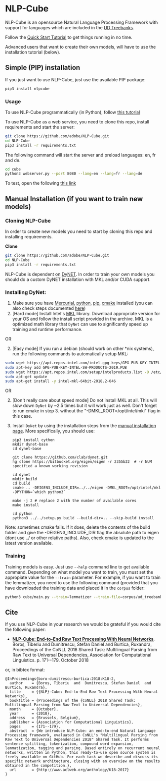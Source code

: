 # NLP-Cube

NLP-Cube is an opensource Natural Language Processing Framework with support for languages which are included in the [UD Treebanks](http://universaldependencies.org/). 

Follow the [Quick Start Tutorial](examples/1.%20NLP-Cube%20Quick%20Tutorial.ipynb) to get things running in no time.

Advanced users that want to create their own models, will have to use the installation tutorial (below).

## Simple (PIP) installation

If you just want to use NLP-Cube, just use the available PIP package:

```bash
pip3 install nlpcube
```
### Usage

To use NLP-Cube programmatically (in Python), follow [this tutorial](examples/1.%20NLP-Cube%20Quick%20Tutorial.ipynb)

To use NLP-Cube as a web service, you need to clone this repo, install requirements and start the server:

```bash
git clone https://github.com/adobe/NLP-Cube.git
cd NLP-Cube
pip3 install -r requirements.txt
```
The following command will start the server and preload languages: en, fr and de.
```bash
cd cube
python3 webserver.py --port 8080 --lang=en --lang=fr --lang=de
``` 

To test, open the following [this link](http://localhost:8080/nlp?lang=en&text=This%20is%20a%20simple%20test)


## Manual Installation (if you want to train new models)

### Cloning NLP-Cube

In order to create new models you need to start by cloning this repo and installing requirements.

**Clone**
```bash
git clone https://github.com/adobe/NLP-Cube.git
cd NLP-Cube
pip3 install -r requirements.txt
```

NLP-Cube is dependent on [DyNET](https://github.com/clab/dynet). In order to train your own models you should do a custom DyNET installation with MKL and/or CUDA support.


### Installing DyNet:

1. Make sure you have [Mercurial](https://www.mercurial-scm.org/wiki/Download), [python](https://www.python.org/downloads/), [pip](https://pip.pypa.io/en/stable/installing/), [cmake](https://cmake.org/install/) installed (you can also check steps documented [here](http://dynet.readthedocs.io/en/latest/python.html#installing-a-cutting-edge-and-or-gpu-version))
2. [Hard mode] Install Intel's [MKL](https://software.seek.intel.com/performance-libraries) library. Download appropriate version for your OS and follow the install script provided in the archive. MKL is a optimized math library that `DyNet` can use to significantly speed up training and runtime performance.

OR

2. [Easy mode] If you run a debian (should work on other \*nix systems), run the following commands to automatically setup MKL:
```bash
sudo wget https://apt.repos.intel.com/intel-gpg-keys/GPG-PUB-KEY-INTEL-SW-PRODUCTS-2019.PUB 
sudo apt-key add GPG-PUB-KEY-INTEL-SW-PRODUCTS-2019.PUB
sudo wget https://apt.repos.intel.com/setup/intelproducts.list -O /etc/apt/sources.list.d/intelproducts.list
sudo apt-get update 
sudo apt-get install -y intel-mkl-64bit-2018.2-046
```

OR

2. [Don't really care about speed mode] Do not install MKL at all. This will slow down `DyNet` by ~2.5 times but it will work just as well. Don't forget to run cmake in step 3. without the "-DMKL_ROOT=/opt/intel/mkl" flag in this case.

3. Install `DyNet` by using the installation steps from the [manual installation page](http://dynet.readthedocs.io/en/latest/python.html#manual-installation). More specifically, you should use:

    ```
    pip3 install cython
    mkdir dynet-base
    cd dynet-base

    git clone https://github.com/clab/dynet.git
    hg clone https://bitbucket.org/eigen/eigen -r 2355b22  # -r NUM specified a known working revision

    cd dynet
    mkdir build
    cd build
    cmake .. -DEIGEN3_INCLUDE_DIR=../../eigen -DMKL_ROOT=/opt/intel/mkl -DPYTHON=`which python3`

    make -j 2 # replace 2 with the number of available cores
    make install

    cd python
    python3 ../../setup.py build --build-dir=.. --skip-build install
    ```

Note: sometimes cmake fails. If it does, delete the contents of the build folder and give the -DEIGEN3_INCLUDE_DIR flag the absolute path to eigen (dont use ../ or other relative paths). Also, check cmake is updated to the latest version available. 

### Training

Training models is easy. Just use `--help` command line to get available command. Depending on what model you want to train, you must set the appropiate value for the `--train` parameter. For example, if you want to train the lemmatizer, you need to use the following command (provided that you have downloaded the training data and placed it in the `corpus` folder:

```bash
python3 cube/main.py --train=lemmatizer --train-file=corpus/ud_treebanks/UD_Romanian/ro-ud-train.conllu --dev-file=corpus/ud_treebanks/UD_Romanian/ro-ud-dev.conllu --embeddings=corpus/wiki.ro.vec --store=corpus/trained_models/ro/lemma/lemma --test-file=corpus/ud_test/gold/conll17-ud-test-2017-05-09/ro.conllu --batch-size=1000
```

## Cite

If you use NLP-Cube in your research we would be grateful if you would cite the following paper: 
* [**NLP-Cube: End-to-End Raw Text Processing With Neural Networks**](http://www.aclweb.org/anthology/K18-2017), Boroș, Tiberiu and Dumitrescu, Stefan Daniel and Burtica, Ruxandra, Proceedings of the CoNLL 2018 Shared Task: Multilingual Parsing from Raw Text to Universal Dependencies, Association for Computational Linguistics. p. 171--179. October 2018 

or, in bibtex format: 

```
@InProceedings{boro-dumitrescu-burtica:2018:K18-2,
  author    = {Boroș, Tiberiu  and  Dumitrescu, Stefan Daniel  and  Burtica, Ruxandra},
  title     = {{NLP}-Cube: End-to-End Raw Text Processing With Neural Networks},
  booktitle = {Proceedings of the {CoNLL} 2018 Shared Task: Multilingual Parsing from Raw Text to Universal Dependencies},
  month     = {October},
  year      = {2018},
  address   = {Brussels, Belgium},
  publisher = {Association for Computational Linguistics},
  pages     = {171--179},
  abstract  = {We introduce NLP-Cube: an end-to-end Natural Language Processing framework, evaluated in CoNLL's "Multilingual Parsing from Raw Text to Universal Dependencies 2018" Shared Task. It performs sentence splitting, tokenization, compound word expansion, lemmatization, tagging and parsing. Based entirely on recurrent neural networks, written in Python, this ready-to-use open source system is freely available on GitHub. For each task we describe and discuss its specific network architecture, closing with an overview on the results obtained in the competition.},
  url       = {http://www.aclweb.org/anthology/K18-2017}
}
```
